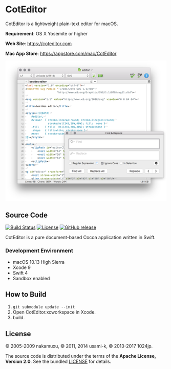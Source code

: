 
CotEditor
=============================

CotEditor is a lightweight plain-text editor for macOS.

__Requirement__: OS X Yosemite or higher

__Web Site__: <https://coteditor.com>

__Mac App Store__: <https://appstore.com/mac/CotEditor>

<img src="screenshot@2x.png" width="750"/>



Source Code
-----------------------------

[![Build Status](https://travis-ci.org/coteditor/CotEditor.svg?branch=develop)](https://travis-ci.org/coteditor/CotEditor)
[![License](https://img.shields.io/github/license/coteditor/CotEditor.svg)](https://github.com/coteditor/CotEditor/blob/develop/LICENSE)
[![GitHub release](https://img.shields.io/github/release/coteditor/CotEditor.svg)](https://github.com/coteditor/CotEditor/releases/latest)

CotEditor is a pure document-based Cocoa application written in Swift.


### Development Environment

- macOS 10.13 High Sierra
- Xcode 9
- Swift 4
- Sandbox enabled



How to Build
-----------------------------

1. `git submodule update --init`
2. Open CotEditor.xcworkspace in Xcode.
3. build.



License
-----------------------------

© 2005-2009 nakamuxu,
© 2011, 2014 usami-k,
© 2013-2017 1024jp.

The source code is distributed under the terms of the __Apache License, Version 2.0__. See the bundled [LICENSE](LICENSE) for details.
